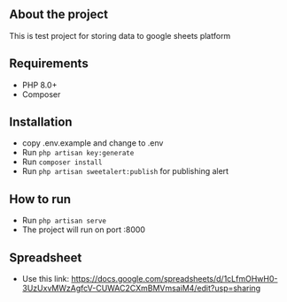 ## About the project
This is test project for storing data to google sheets platform

## Requirements
- PHP 8.0+
- Composer

## Installation
- copy .env.example and change to .env
- Run `php artisan key:generate`
- Run `composer install`
- Run `php artisan sweetalert:publish` for publishing alert 

## How to run
- Run `php artisan serve`
- The project will run on port :8000

## Spreadsheet
- Use this link: https://docs.google.com/spreadsheets/d/1cLfmOHwH0-3UzUxvMWzAgfcV-CUWAC2CXmBMVmsaiM4/edit?usp=sharing
